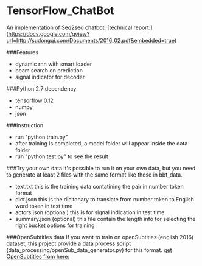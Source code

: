 # TensorFlow_ChatBot
An implementation of Seq2seq chatbot. [technical report:] (https://docs.google.com/gview?url=http://sudongqi.com/Documents/2016_02.pdf&embedded=true)

###Features
* dynamic rnn with smart loader
* beam search on prediction
* signal indicator for decoder

###Python 2.7 dependency
* tensorflow 0.12
* numpy
* json

###Instruction
* run "python train.py"
* after training is completed, a model folder will appear inside the data folder
* run "python test.py" to see the result

###Try your own data
it's possible to run it on your own data, but you need to generate at least 2 files with the same format like those in bbt_data.
* text.txt      this is the training data contatining the pair in number token format
* dict.json     this is the dicitonary to translate from number token to English word token in test time
* actors.json   (optional) this is for signal indication in test time
* summary.json  (optional) this file contain the length info for selecting the right bucket options for training

###OpenSubtitles data 
If you want to train on openSubtitles (english 2016) dataset, this project provide a data process script (data_processing/openSub_data_generator.py) for this format.
[get OpenSubtitles from here:](http://opus.lingfil.uu.se/OpenSubtitles2016.php)
